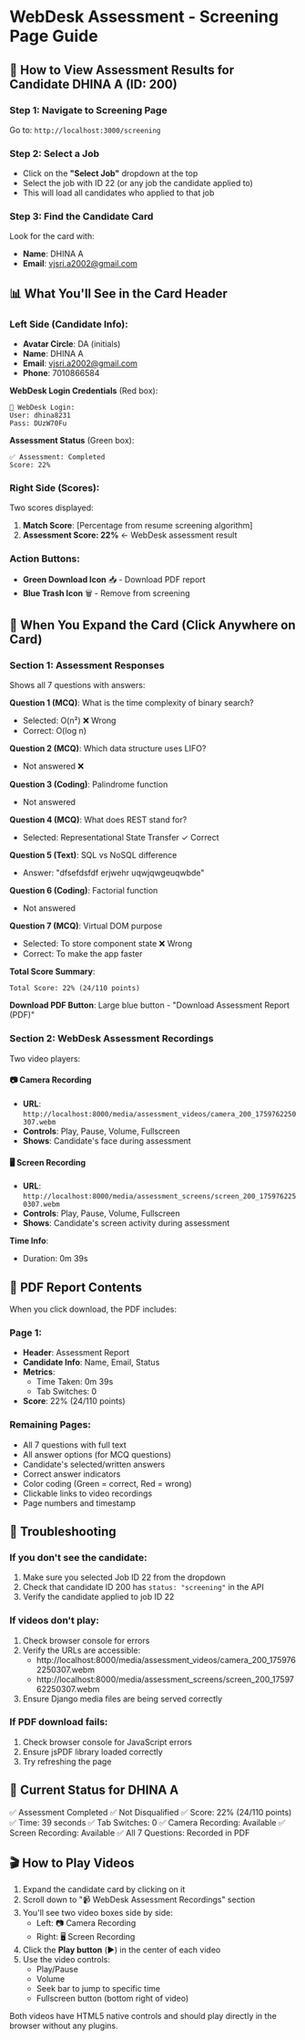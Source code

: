 # WebDesk Assessment - Screening Page Guide

## 🎯 How to View Assessment Results for Candidate DHINA A (ID: 200)

### Step 1: Navigate to Screening Page
Go to: `http://localhost:3000/screening`

### Step 2: Select a Job
- Click on the **"Select Job"** dropdown at the top
- Select the job with ID 22 (or any job the candidate applied to)
- This will load all candidates who applied to that job

### Step 3: Find the Candidate Card
Look for the card with:
- **Name**: DHINA A
- **Email**: vjsri.a2002@gmail.com

## 📊 What You'll See in the Card Header

### Left Side (Candidate Info):
- **Avatar Circle**: DA (initials)
- **Name**: DHINA A
- **Email**: vjsri.a2002@gmail.com
- **Phone**: 7010866584

**WebDesk Login Credentials** (Red box):
```
🔐 WebDesk Login:
User: dhina8231
Pass: DUzW70Fu
```

**Assessment Status** (Green box):
```
✅ Assessment: Completed
Score: 22%
```

### Right Side (Scores):
Two scores displayed:
1. **Match Score**: [Percentage from resume screening algorithm]
2. **Assessment Score: 22%** ← WebDesk assessment result

### Action Buttons:
- **Green Download Icon** 📥 - Download PDF report
- **Blue Trash Icon** 🗑️ - Remove from screening

## 📝 When You Expand the Card (Click Anywhere on Card)

### Section 1: Assessment Responses
Shows all 7 questions with answers:

**Question 1 (MCQ)**: What is the time complexity of binary search?
- Selected: O(n²) ❌ Wrong
- Correct: O(log n)

**Question 2 (MCQ)**: Which data structure uses LIFO?
- Not answered ❌

**Question 3 (Coding)**: Palindrome function
- Not answered

**Question 4 (MCQ)**: What does REST stand for?
- Selected: Representational State Transfer ✓ Correct

**Question 5 (Text)**: SQL vs NoSQL difference
- Answer: "dfsefdsfdf erjwehr uqwjqwgeuqwbde"

**Question 6 (Coding)**: Factorial function
- Not answered

**Question 7 (MCQ)**: Virtual DOM purpose
- Selected: To store component state ❌ Wrong
- Correct: To make the app faster

**Total Score Summary**:
```
Total Score: 22% (24/110 points)
```

**Download PDF Button**: Large blue button - "Download Assessment Report (PDF)"

### Section 2: WebDesk Assessment Recordings

Two video players:

#### 📷 Camera Recording
- **URL**: `http://localhost:8000/media/assessment_videos/camera_200_1759762250307.webm`
- **Controls**: Play, Pause, Volume, Fullscreen
- **Shows**: Candidate's face during assessment

#### 🖥️ Screen Recording
- **URL**: `http://localhost:8000/media/assessment_screens/screen_200_1759762250307.webm`
- **Controls**: Play, Pause, Volume, Fullscreen
- **Shows**: Candidate's screen activity during assessment

**Time Info**:
- Duration: 0m 39s

## 📄 PDF Report Contents

When you click download, the PDF includes:

### Page 1:
- **Header**: Assessment Report
- **Candidate Info**: Name, Email, Status
- **Metrics**:
  - Time Taken: 0m 39s
  - Tab Switches: 0
- **Score**: 22% (24/110 points)

### Remaining Pages:
- All 7 questions with full text
- All answer options (for MCQ questions)
- Candidate's selected/written answers
- Correct answer indicators
- Color coding (Green = correct, Red = wrong)
- Clickable links to video recordings
- Page numbers and timestamp

## 🔧 Troubleshooting

### If you don't see the candidate:
1. Make sure you selected Job ID 22 from the dropdown
2. Check that candidate ID 200 has `status: "screening"` in the API
3. Verify the candidate applied to job ID 22

### If videos don't play:
1. Check browser console for errors
2. Verify the URLs are accessible:
   - http://localhost:8000/media/assessment_videos/camera_200_1759762250307.webm
   - http://localhost:8000/media/assessment_screens/screen_200_1759762250307.webm
3. Ensure Django media files are being served correctly

### If PDF download fails:
1. Check browser console for JavaScript errors
2. Ensure jsPDF library loaded correctly
3. Try refreshing the page

## 📱 Current Status for DHINA A

✅ Assessment Completed
✅ Not Disqualified
✅ Score: 22% (24/110 points)
✅ Time: 39 seconds
✅ Tab Switches: 0
✅ Camera Recording: Available
✅ Screen Recording: Available
✅ All 7 Questions: Recorded in PDF

## 🎬 How to Play Videos

1. Expand the candidate card by clicking on it
2. Scroll down to "📹 WebDesk Assessment Recordings" section
3. You'll see two video boxes side by side:
   - Left: 📷 Camera Recording
   - Right: 🖥️ Screen Recording
4. Click the **Play button** (▶️) in the center of each video
5. Use the video controls:
   - Play/Pause
   - Volume
   - Seek bar to jump to specific time
   - Fullscreen button (bottom right of video)

Both videos have HTML5 native controls and should play directly in the browser without any plugins.
